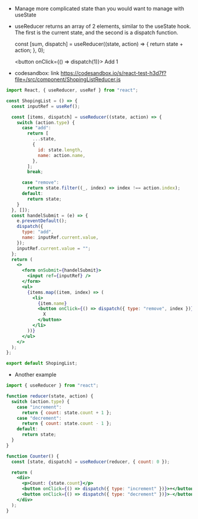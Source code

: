 - Manage more complicated state than you would want to manage with useState

- useReducer returns an array of 2 elements, similar to the useState hook. The first is the current state, and the second is a dispatch function.

  const [sum, dispatch] = useReducer((state, action) => {
  return state + action;
  }, 0);

  <button onClick={() => dispatch(1)}>
  Add 1
  </button>

- codesandbox: link https://codesandbox.io/s/react-test-h3d7f?file=/src/component/ShopingListReducer.js

```jsx
import React, { useReducer, useRef } from "react";

const ShopingList = () => {
  const inputRef = useRef();

  const [items, dispatch] = useReducer((state, action) => {
    switch (action.type) {
      case "add":
        return [
          ...state,
          {
            id: state.length,
            name: action.name,
          },
        ];
        break;

      case "remove":
        return state.filter((_, index) => index !== action.index);
      default:
        return state;
    }
  }, []);
  const handelSubmit = (e) => {
    e.preventDefault();
    dispatch({
      type: "add",
      name: inputRef.current.value,
    });
    inputRef.current.value = "";
  };
  return (
    <>
      <form onSubmit={handelSubmit}>
        <input ref={inputRef} />
      </form>
      <ul>
        {items.map((item, index) => (
          <li>
            {item.name}
            <button onClick={() => dispatch({ type: "remove", index })}>
              X
            </button>
          </li>
        ))}
      </ul>
    </>
  );
};

export default ShopingList;
```

- Another example

```jsx
import { useReducer } from "react";

function reducer(state, action) {
  switch (action.type) {
    case "increment":
      return { count: state.count + 1 };
    case "decrement":
      return { count: state.count - 1 };
    default:
      return state;
  }
}

function Counter() {
  const [state, dispatch] = useReducer(reducer, { count: 0 });

  return (
    <div>
      <p>Count: {state.count}</p>
      <button onClick={() => dispatch({ type: "increment" })}>+</button>
      <button onClick={() => dispatch({ type: "decrement" })}>-</button>
    </div>
  );
}
```
